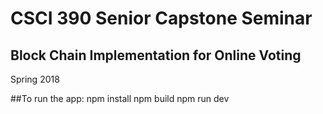 # CSCI 390 Senior Capstone Seminar
## Block Chain Implementation for Online Voting
Spring 2018

##To run the app:
npm install
npm build
npm run dev

